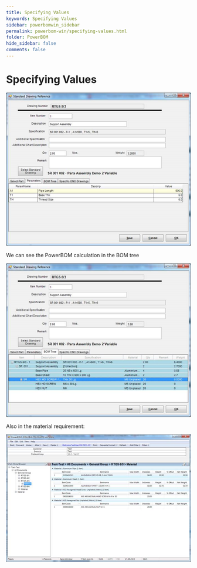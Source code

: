 ```yaml
---
title: Specifying Values
keywords: Specifying Values
sidebar: powerbomwin_sidebar
permalink: powerbom-win/specifying-values.html
folder: PowerBOM
hide_sidebar: false
comments: false
---
```


# Specifying Values

![](/images/specifying-values.png)



We can see the PowerBOM calculation in the BOM tree

![](/images/specifying-values-reference.png)

Also in the material requirement:


![](/images/specifying-values-material-requirement.png)

